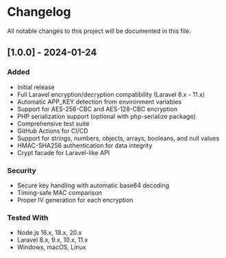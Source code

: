 # Changelog

All notable changes to this project will be documented in this file.

## [1.0.0] - 2024-01-24

### Added
- Initial release
- Full Laravel encryption/decryption compatibility (Laravel 8.x - 11.x)
- Automatic APP_KEY detection from environment variables
- Support for AES-256-CBC and AES-128-CBC encryption
- PHP serialization support (optional with php-serialize package)
- Comprehensive test suite
- GitHub Actions for CI/CD
- Support for strings, numbers, objects, arrays, booleans, and null values
- HMAC-SHA256 authentication for data integrity
- Crypt facade for Laravel-like API

### Security
- Secure key handling with automatic base64 decoding
- Timing-safe MAC comparison
- Proper IV generation for each encryption

### Tested With
- Node.js 16.x, 18.x, 20.x
- Laravel 8.x, 9.x, 10.x, 11.x
- Windows, macOS, Linux